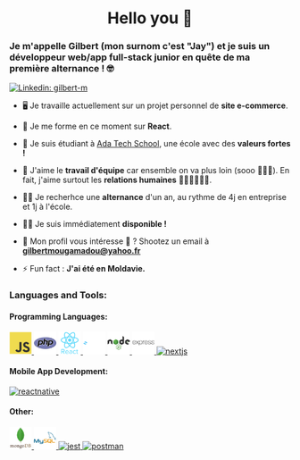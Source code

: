 <h1 align="center">Hello you 🤗</h1>

<h3>Je m'appelle Gilbert (mon surnom c'est "Jay") et je suis un développeur web/app full-stack junior en quête de ma première alternance ! 🤓</h3>

[![Linkedin: gilbert-m](https://img.shields.io/badge/-GilbertM-blue?style=flat-square&logo=Linkedin&logoColor=white&link=https://www.linkedin.com/in/gilbert-m-598a0b2b1)](https://www.linkedin.com/in/gilbert-m-598a0b2b1)

- 🖥️ Je travaille actuellement sur un projet personnel de **site e-commerce**.

- 🌱 Je me forme en ce moment sur **React**.

- 🦉 Je suis étudiant à [Ada Tech School](https://adatechschool.fr/), une école avec des __valeurs fortes !__

- 🙏 J'aime le __travail d'équipe__ car ensemble on va plus loin (sooo 🧀🧀🧀). En fait, j'aime surtout les __relations humaines__ 👯‍♂️👯‍♀️👯‍♂️.

- 👨‍💻 Je recherhce une __alternance__ d'un an, au rythme de 4j en entreprise et 1j à l'école.

- 🙋‍♂️ Je suis immédiatement __disponible !__

- 🎯 Mon profil vous intéresse 🤗 ? Shootez un email à **[gilbertmougamadou@yahoo.fr](mailto:gilbertmougamadou@yahoo.fr)**

- ⚡ Fun fact : **J'ai été en Moldavie.**

<h3 align="left">Languages and Tools:</h3>
<p align="left">
  <h4 align="left">Programming Languages:</h4>
  <p align="left">
    <a href="https://developer.mozilla.org/en-US/docs/Web/JavaScript" target="_blank" rel="noreferrer"> 
      <img src="https://raw.githubusercontent.com/devicons/devicon/master/icons/javascript/javascript-original.svg" alt="javascript" width="40" height="40"/> 
    </a> 
    <a href="https://www.php.net" target="_blank" rel="noreferrer"> 
      <img src="https://raw.githubusercontent.com/devicons/devicon/master/icons/php/php-original.svg" alt="php" width="40" height="40"/> 
    </a>
    <a href="https://reactjs.org/" target="_blank" rel="noreferrer"> 
      <img src="https://raw.githubusercontent.com/devicons/devicon/master/icons/react/react-original-wordmark.svg" alt="react" width="40" height="40"/> 
    </a>
    <a href="https://tailwindcss.com/" target="_blank" rel="noreferrer"> 
      <img src="https://raw.githubusercontent.com/devicons/devicon/master/icons/tailwindcss/tailwindcss-original-wordmark.svg" alt="tailwindcss" width="40" height="40"/> 
    </a>
    <a href="https://nodejs.org" target="_blank" rel="noreferrer"> 
      <img src="https://raw.githubusercontent.com/devicons/devicon/master/icons/nodejs/nodejs-original-wordmark.svg" alt="nodejs" width="40" height="40"/> 
    </a>
    <a href="https://expressjs.com" target="_blank" rel="noreferrer"> 
      <img src="https://raw.githubusercontent.com/devicons/devicon/master/icons/express/express-original-wordmark.svg" alt="express" width="40" height="40"/> 
    </a> 
    <a href="https://nextjs.org/" target="_blank" rel="noreferrer"> 
      <img src="https://cdn.worldvectorlogo.com/logos/nextjs-2.svg" alt="nextjs" width="40" height="40"/> 
    </a>
  </p>

  <h4 align="left">Mobile App Development:</h4>
  <p align="left">
    <a href="https://reactnative.dev/" target="_blank" rel="noreferrer"> 
      <img src="https://reactnative.dev/img/header_logo.svg" alt="reactnative" width="40" height="40"/> 
    </a> 
  </p>

  <h4 align="left">Other:</h4>
  <p align="left">
    <a href="https://www.mongodb.com/" target="_blank" rel="noreferrer"> 
      <img src="https://raw.githubusercontent.com/devicons/devicon/master/icons/mongodb/mongodb-original-wordmark.svg" alt="mongodb" width="40" height="40"/> 
    </a> 
    <a href="https://www.mysql.com/" target="_blank" rel="noreferrer"> 
      <img src="https://raw.githubusercontent.com/devicons/devicon/master/icons/mysql/mysql-original-wordmark.svg" alt="mysql" width="40" height="40"/> 
    </a> 
    <a href="https://jestjs.io" target="_blank" rel="noreferrer"> 
      <img src="https://www.vectorlogo.zone/logos/jestjsio/jestjsio-icon.svg" alt="jest" width="40" height="40"/> 
    </a> 
    <a href="https://postman.com" target="_blank" rel="noreferrer"> 
      <img src="https://www.vectorlogo.zone/logos/getpostman/getpostman-icon.svg" alt="postman" width="40" height="40"/> 
    </a>
  </p>
</p>
